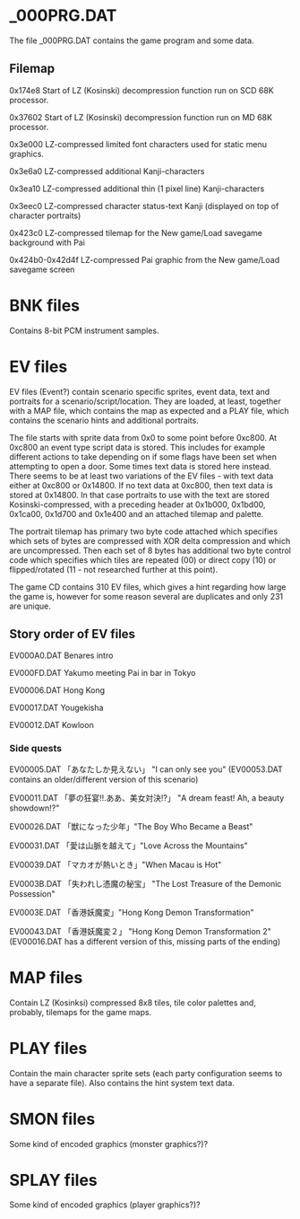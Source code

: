 # _000PRG.DAT

The file _000PRG.DAT contains the game program and some data.

## Filemap

0x174e8 Start of LZ (Kosinski) decompression function run on SCD 68K processor.

0x37602 Start of LZ (Kosinski) decompression function run on MD 68K processor.

0x3e000 LZ-compressed limited font characters used for static menu graphics.

0x3e6a0 LZ-compressed additional Kanji-characters

0x3ea10 LZ-compressed additional thin (1 pixel line) Kanji-characters

0x3eec0 LZ-compressed character status-text Kanji (displayed on top of character portraits)

0x423c0 LZ-compressed tilemap for the New game/Load savegame background with Pai

0x424b0-0x42d4f LZ-compressed Pai graphic from the New game/Load savegame screen

# BNK files

Contains 8-bit PCM instrument samples.

# EV files

EV files (Event?) contain scenario specific sprites, event data, text and portraits for a scenario/script/location. They are loaded, at least, together with a MAP file, which contains the map as expected and a PLAY file, which contains the scenario hints and additional portraits.

The file starts with sprite data from 0x0 to some point before 0xc800. At 0xc800 an event type script data is stored. This includes for example different actions to take depending on if some flags have been set when attempting to open a door. Some times text data is stored here instead. There seems to be at least two variations of the EV files - with text data either at 0xc800 or 0x14800. If no text data at 0xc800, then text data is stored at 0x14800. In that case portraits to use with the text are stored Kosinski-compressed, with a preceding header at 0x1b000, 0x1bd00, 0x1ca00, 0x1d700 and 0x1e400 and an attached tilemap and palette.

The portrait tilemap has primary two byte code attached which specifies which sets of bytes are compressed with XOR delta compression and which are uncompressed. Then each set of 8 bytes has additional two byte control code which specifies which tiles are repeated (00) or direct copy (10) or flipped/rotated (11 - not researched further at this point).

The game CD contains 310 EV files, which gives a hint regarding how large the game is, however for some reason several are duplicates and only 231 are unique.

## Story order of EV files

EV000A0.DAT Benares intro

EV000FD.DAT Yakumo meeting Pai in bar in Tokyo

EV00006.DAT Hong Kong

EV00017.DAT Yougekisha

EV00012.DAT Kowloon

### Side quests

EV00005.DAT 「あなたしか見えない」 "I can only see you" (EV00053.DAT contains an older/different version of this scenario)

EV00011.DAT 「夢の狂宴!!.ああ、美女対決!?」 "A dream feast! Ah, a beauty showdown!?"

EV00026.DAT 「獣になった少年」"The Boy Who Became a Beast"

EV00031.DAT 「愛は山脈を越えて」"Love Across the Mountains"

EV00039.DAT 「マカオが熱いとき」"When Macau is Hot"

EV0003B.DAT 「失われし憑魔の秘宝」 "The Lost Treasure of the Demonic Possession"

EV0003E.DAT 「香港妖魔変」"Hong Kong Demon Transformation"

EV00043.DAT 「香港妖魔変２」 "Hong Kong Demon Transformation 2" (EV00016.DAT has a different version of this, missing parts of the ending)

# MAP files

Contain LZ (Kosinksi) compressed 8x8 tiles, tile color palettes and, probably, tilemaps for the game maps.

# PLAY files

Contain the main character sprite sets (each party configuration seems to have a separate file). Also contains the hint system text data.

# SMON files

Some kind of encoded graphics (monster graphics?)?

# SPLAY files

Some kind of encoded graphics (player graphics?)?
